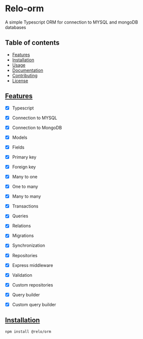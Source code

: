 # Relo-orm
A simple Typescript ORM for connection to MYSQL and mongoDB databases

## Table of contents
- [Features](#features)
- [Installation](#installation)
- [Usage](#usage)
- [Documentation](#documentation)
- [Contributing](#contributing)
- [License](#license)

## [Features](#features)
- [x] Typescript
- [x] Connection to MYSQL
- [x] Connection to MongoDB
- [x] Models
- [x] Fields
- [x] Primary key
- [x] Foreign key
- [x] Many to one
- [x] One to many
- [x] Many to many
- [x] Transactions
- [x] Queries
- [x] Relations
- [x] Migrations
- [x] Synchronization
- [x] Repositories
- [x] Express middleware
- [x] Validation
- [x] Custom repositories
- [x] Query builder
- [x] Custom query builder


## [Installation](#installation)
```bash
npm install @relo/orm
```


